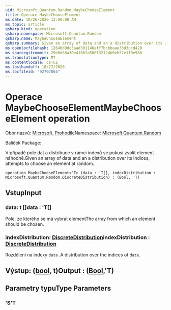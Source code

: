 ```yaml
---
uid: Microsoft.Quantum.Random.MaybeChooseElement
title: Operace MaybeChooseElement
ms.date: 10/26/2020 12:00:00 AM
ms.topic: article
qsharp.kind: operation
qsharp.namespace: Microsoft.Quantum.Random
qsharp.name: MaybeChooseElement
qsharp.summary: Given an array of data and an a distribution over its indices, attempts to choose an element at random.
ms.openlocfilehash: 12640d9dc3aad301146eff7bcbbaae33d3ccd420
ms.sourcegitcommit: 29e0d88a30e4166fa580132124b0eb57e1f0e986
ms.translationtype: MT
ms.contentlocale: cs-CZ
ms.lasthandoff: 10/27/2020
ms.locfileid: "92707864"
---
```

# <a name="maybechooseelement-operation"></a><span data-ttu-id="93168-102">Operace MaybeChooseElement</span><span class="sxs-lookup"><span data-stu-id="93168-102">MaybeChooseElement operation</span></span>

<span data-ttu-id="93168-103">Obor názvů: [Microsoft. Prohodile](xref:Microsoft.Quantum.Random)</span><span class="sxs-lookup"><span data-stu-id="93168-103">Namespace: [Microsoft.Quantum.Random](xref:Microsoft.Quantum.Random)</span></span>

<span data-ttu-id="93168-104">Balíček [](https://nuget.org/packages/)</span><span class="sxs-lookup"><span data-stu-id="93168-104">Package: [](https://nuget.org/packages/)</span></span>


<span data-ttu-id="93168-105">V případě pole dat a distribuce v rámci indexů se pokusí zvolit element náhodně.</span><span class="sxs-lookup"><span data-stu-id="93168-105">Given an array of data and an a distribution over its indices, attempts to choose an element at random.</span></span>

```qsharp
operation MaybeChooseElement<'T> (data : 'T[], indexDistribution : Microsoft.Quantum.Random.DiscreteDistribution) : (Bool, 'T)
```


## <a name="input"></a><span data-ttu-id="93168-106">Vstup</span><span class="sxs-lookup"><span data-stu-id="93168-106">Input</span></span>

### <a name="data--t"></a><span data-ttu-id="93168-107">data: t []</span><span class="sxs-lookup"><span data-stu-id="93168-107">data : 'T[]</span></span>

<span data-ttu-id="93168-108">Pole, ze kterého se má vybrat element</span><span class="sxs-lookup"><span data-stu-id="93168-108">The array from which an element should be chosen.</span></span>


### <a name="indexdistribution--discretedistribution"></a><span data-ttu-id="93168-109">indexDistribution: [DiscreteDistribution](xref:Microsoft.Quantum.Random.DiscreteDistribution)</span><span class="sxs-lookup"><span data-stu-id="93168-109">indexDistribution : [DiscreteDistribution](xref:Microsoft.Quantum.Random.DiscreteDistribution)</span></span>

<span data-ttu-id="93168-110">Rozdělení na indexy `data` .</span><span class="sxs-lookup"><span data-stu-id="93168-110">A distribution over the indices of `data`.</span></span>



## <a name="output--boolt"></a><span data-ttu-id="93168-111">Výstup: ([bool](xref:microsoft.quantum.lang-ref.bool), t)</span><span class="sxs-lookup"><span data-stu-id="93168-111">Output : ([Bool](xref:microsoft.quantum.lang-ref.bool),'T)</span></span>



## <a name="type-parameters"></a><span data-ttu-id="93168-112">Parametry typu</span><span class="sxs-lookup"><span data-stu-id="93168-112">Type Parameters</span></span>

### <a name="t"></a><span data-ttu-id="93168-113">'S</span><span class="sxs-lookup"><span data-stu-id="93168-113">'T</span></span>

